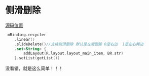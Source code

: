 # 侧滑删除

[源码位置](../app/src/main/java/com/abner/list/slide/SlideDeleteActivity.kt)

```kotlin
 mBinding.recycler
    .linear()
    .slideDelete()//支持侧滑删除 默认是左滑删除 0是右边  1是左右两边
    .set<String> {
        addLayout(R.layout.layout_main_item, BR.str)
    }.setList(getList())
```

没看错，就是这么简单！！！
